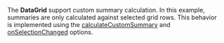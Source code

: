 The **DataGrid** support custom summary calculation. In&nbsp;this example, summaries are only calculated against selected grid rows. This behavior is&nbsp;implemented using the [calculateCustomSummary](/Documentation/ApiReference/UI_Widgets/dxDataGrid/Configuration/summary/#calculateCustomSummary) and [onSelectionChanged](/Documentation/ApiReference/UI_Widgets/dxDataGrid/Configuration/#onSelectionChanged) options.